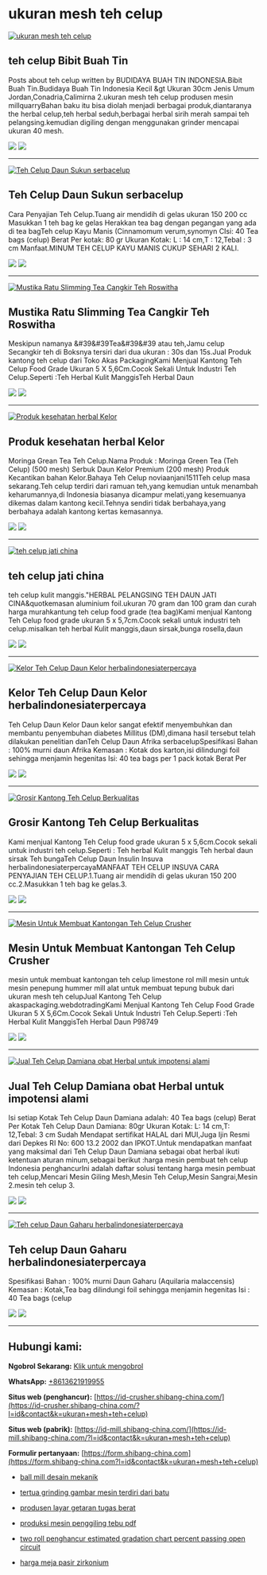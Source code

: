 # ukuran mesh teh celup

<a href="https://swt.shibang-china.com/?l=id&img&k=ukuran+mesh+teh+celup" target="_blank">![ukuran mesh teh celup](http://static.shibang-china.com/all-800x300/1391.jpg)</a>

## teh celup Bibit Buah Tin
Posts about teh celup written by BUDIDAYA BUAH TIN INDONESIA.Bibit Buah Tin.Budidaya Buah Tin Indonesia Kecil &gt Ukuran 30cm Jenis Umum Jordan,Conadria,Calimirna 2.ukuran mesh teh celup produsen mesin millquarryBahan baku itu bisa diolah menjadi berbagai produk,diantaranya the herbal celup,teh herbal seduh,berbagai herbal sirih merah sampai teh pelangsing.kemudian digiling dengan menggunakan grinder mencapai ukuran 40 mesh.


<a href="https://whatsapp.shibangsoft.com/WhatsApp.php" target="_blank" title="WhatsApp">![](http://static.shibang-china.com/icon/whatsapp.png)</a> <a href="https://swt.shibang-china.com/?l=id&icon&k=ukuran+mesh+teh+celup" target="_blank">![](http://static.shibang-china.com/icon/chat-id.png)</a>

---

<a href="https://swt.shibang-china.com/?l=id&img&k=ukuran+mesh+teh+celup" target="_blank">![Teh Celup Daun Sukun serbacelup](http://static.shibang-china.com/all-800x300/4.jpg)</a>

## Teh Celup Daun Sukun serbacelup
Cara Penyajian Teh Celup.Tuang air mendidih di gelas ukuran 150 200 cc Masukkan 1 teh bag ke gelas Herakkan tea bag dengan pegangan yang ada di tea bagTeh celup Kayu Manis (Cinnamomum verum,synomyn CIsi: 40 Tea bags (celup) Berat Per kotak: 80 gr Ukuran Kotak: L : 14 cm,T : 12,Tebal : 3 cm Manfaat.MINUM TEH CELUP KAYU MANIS CUKUP SEHARI 2 KALI.


<a href="https://whatsapp.shibangsoft.com/WhatsApp.php" target="_blank" title="WhatsApp">![](http://static.shibang-china.com/icon/whatsapp.png)</a> <a href="https://swt.shibang-china.com/?l=id&icon&k=ukuran+mesh+teh+celup" target="_blank">![](http://static.shibang-china.com/icon/chat-id.png)</a>

---

<a href="https://swt.shibang-china.com/?l=id&img&k=ukuran+mesh+teh+celup" target="_blank">![Mustika Ratu Slimming Tea Cangkir Teh Roswitha](http://static.shibang-china.com/all-800x300/934.jpg)</a>

## Mustika Ratu Slimming Tea Cangkir Teh Roswitha
Meskipun namanya &#39&#39Tea&#39&#39 atau teh,Jamu celup Secangkir teh di Boksnya tersiri dari dua ukuran : 30s dan 15s.Jual Produk kantong teh celup dari Toko Akas PackagingKami Menjual Kantong Teh Celup Food Grade Ukuran 5 X 5,6Cm.Cocok Sekali Untuk Industri Teh Celup.Seperti :Teh Herbal Kulit ManggisTeh Herbal Daun


<a href="https://whatsapp.shibangsoft.com/WhatsApp.php" target="_blank" title="WhatsApp">![](http://static.shibang-china.com/icon/whatsapp.png)</a> <a href="https://swt.shibang-china.com/?l=id&icon&k=ukuran+mesh+teh+celup" target="_blank">![](http://static.shibang-china.com/icon/chat-id.png)</a>

---

<a href="https://swt.shibang-china.com/?l=id&img&k=ukuran+mesh+teh+celup" target="_blank">![Produk kesehatan herbal Kelor](http://static.shibang-china.com/all-800x300/120.jpg)</a>

## Produk kesehatan herbal Kelor
Moringa Grean Tea Teh Celup.Nama Produk : Moringa Green Tea (Teh Celup) (500 mesh) Serbuk Daun Kelor Premium (200 mesh) Produk Kecantikan bahan Kelor.Bahaya Teh Celup noviaanjani1511Teh celup masa sekarang.Teh celup terdiri dari ramuan teh,yang kemudian untuk menambah keharumannya,di Indonesia biasanya dicampur melati,yang kesemuanya dikemas dalam kantong kecil.Tehnya sendiri tidak berbahaya,yang berbahaya adalah kantong kertas kemasannya.


<a href="https://whatsapp.shibangsoft.com/WhatsApp.php" target="_blank" title="WhatsApp">![](http://static.shibang-china.com/icon/whatsapp.png)</a> <a href="https://swt.shibang-china.com/?l=id&icon&k=ukuran+mesh+teh+celup" target="_blank">![](http://static.shibang-china.com/icon/chat-id.png)</a>

---

<a href="https://swt.shibang-china.com/?l=id&img&k=ukuran+mesh+teh+celup" target="_blank">![teh celup jati china](http://static.shibang-china.com/all-800x300/1159.jpg)</a>

## teh celup jati china
teh celup kulit manggis."HERBAL PELANGSING TEH DAUN JATI CINA&quotkemasan aluminium foil.ukuran 70 gram dan 100 gram dan curah harga murahkantung teh celup food grade (tea bag)Kami menjual Kantong Teh Celup food grade ukuran 5 x 5,7cm.Cocok sekali untuk industri teh celup.misalkan teh herbal Kulit manggis,daun sirsak,bunga rosella,daun


<a href="https://whatsapp.shibangsoft.com/WhatsApp.php" target="_blank" title="WhatsApp">![](http://static.shibang-china.com/icon/whatsapp.png)</a> <a href="https://swt.shibang-china.com/?l=id&icon&k=ukuran+mesh+teh+celup" target="_blank">![](http://static.shibang-china.com/icon/chat-id.png)</a>

---

<a href="https://swt.shibang-china.com/?l=id&img&k=ukuran+mesh+teh+celup" target="_blank">![Kelor Teh Celup Daun Kelor herbalindonesiaterpercaya](http://static.shibang-china.com/all-800x300/1304.jpg)</a>

## Kelor Teh Celup Daun Kelor herbalindonesiaterpercaya
Teh Celup Daun Kelor Daun kelor sangat efektif menyembuhkan dan membantu penyembuhan diabetes Millitus (DM),dimana hasil tersebut telah dilakukan penelitian danTeh Celup Daun Afrika serbacelupSpesifikasi Bahan : 100% murni daun Afrika Kemasan : Kotak dos karton,isi dilindungi foil sehingga menjamin hegenitas Isi: 40 tea bags per 1 pack kotak Berat Per


<a href="https://whatsapp.shibangsoft.com/WhatsApp.php" target="_blank" title="WhatsApp">![](http://static.shibang-china.com/icon/whatsapp.png)</a> <a href="https://swt.shibang-china.com/?l=id&icon&k=ukuran+mesh+teh+celup" target="_blank">![](http://static.shibang-china.com/icon/chat-id.png)</a>

---

<a href="https://swt.shibang-china.com/?l=id&img&k=ukuran+mesh+teh+celup" target="_blank">![Grosir Kantong Teh Celup Berkualitas](http://static.shibang-china.com/all-800x300/64.jpg)</a>

## Grosir Kantong Teh Celup Berkualitas
Kami menjual Kantong Teh Celup food grade ukuran 5 x 5,6cm.Cocok sekali untuk industri teh celup.Seperti : Teh herbal Kulit manggis Teh herbal daun sirsak Teh bungaTeh Celup Daun Insulin Insuva herbalindonesiaterpercayaMANFAAT TEH CELUP INSUVA CARA PENYAJIAN TEH CELUP.1.Tuang air mendidih di gelas ukuran 150 200 cc.2.Masukkan 1 teh bag ke gelas.3.


<a href="https://whatsapp.shibangsoft.com/WhatsApp.php" target="_blank" title="WhatsApp">![](http://static.shibang-china.com/icon/whatsapp.png)</a> <a href="https://swt.shibang-china.com/?l=id&icon&k=ukuran+mesh+teh+celup" target="_blank">![](http://static.shibang-china.com/icon/chat-id.png)</a>

---

<a href="https://swt.shibang-china.com/?l=id&img&k=ukuran+mesh+teh+celup" target="_blank">![Mesin Untuk Membuat Kantongan Teh Celup Crusher](http://static.shibang-china.com/all-800x300/1150.jpg)</a>

## Mesin Untuk Membuat Kantongan Teh Celup Crusher
mesin untuk membuat kantongan teh celup limestone rol mill mesin untuk mesin penepung hummer mill alat untuk membuat tepung bubuk dari ukuran mesh teh celupJual Kantong Teh Celup akaspackaging.webdotradingKami Menjual Kantong Teh Celup Food Grade Ukuran 5 X 5,6Cm.Cocok Sekali Untuk Industri Teh Celup.Seperti :Teh Herbal Kulit ManggisTeh Herbal Daun P98749


<a href="https://whatsapp.shibangsoft.com/WhatsApp.php" target="_blank" title="WhatsApp">![](http://static.shibang-china.com/icon/whatsapp.png)</a> <a href="https://swt.shibang-china.com/?l=id&icon&k=ukuran+mesh+teh+celup" target="_blank">![](http://static.shibang-china.com/icon/chat-id.png)</a>

---

<a href="https://swt.shibang-china.com/?l=id&img&k=ukuran+mesh+teh+celup" target="_blank">![Jual Teh Celup Damiana obat Herbal untuk impotensi alami](http://static.shibang-china.com/all-800x300/670.jpg)</a>

## Jual Teh Celup Damiana obat Herbal untuk impotensi alami
Isi setiap Kotak Teh Celup Daun Damiana adalah: 40 Tea bags (celup) Berat Per Kotak Teh Celup Daun Damiana: 80gr Ukuran Kotak: L: 14 cm,T: 12,Tebal: 3 cm Sudah Mendapat sertifikat HALAL dari MUI,Juga Ijin Resmi dari Depkes RI No: 600 13.2 2002 dan IPKOT.Untuk mendapatkan manfaat yang maksimal dari Teh Celup Daun Damiana sebagai obat herbal ikuti ketentuan aturan minum,sebagai berikut :harga mesin pembuat teh celup Indonesia penghancurIni adalah daftar solusi tentang harga mesin pembuat teh celup,Mencari Mesin Giling Mesh,Mesin Teh Celup,Mesin Sangrai,Mesin 2.mesin teh celup 3.


<a href="https://whatsapp.shibangsoft.com/WhatsApp.php" target="_blank" title="WhatsApp">![](http://static.shibang-china.com/icon/whatsapp.png)</a> <a href="https://swt.shibang-china.com/?l=id&icon&k=ukuran+mesh+teh+celup" target="_blank">![](http://static.shibang-china.com/icon/chat-id.png)</a>

---

<a href="https://swt.shibang-china.com/?l=id&img&k=ukuran+mesh+teh+celup" target="_blank">![Teh celup Daun Gaharu herbalindonesiaterpercaya](http://static.shibang-china.com/all-800x300/1485.jpg)</a>

## Teh celup Daun Gaharu herbalindonesiaterpercaya
Spesifikasi Bahan : 100% murni Daun Gaharu (Aquilaria malaccensis) Kemasan : Kotak,Tea bag dilindungi foil sehingga menjamin hegenitas Isi : 40 Tea bags (celup

<a href="https://whatsapp.shibangsoft.com/WhatsApp.php" target="_blank" title="WhatsApp">![](http://static.shibang-china.com/icon/whatsapp.png)</a> <a href="https://swt.shibang-china.com/?l=id&icon&k=ukuran+mesh+teh+celup" target="_blank">![](http://static.shibang-china.com/icon/chat-id.png)</a>

---
## Hubungi kami:

**Ngobrol Sekarang:** [Klik untuk mengobrol](https://swt.shibang-china.com?l=id&contact&k=ukuran+mesh+teh+celup)

**WhatsApp:**  [+8613621919955](https://whatsapp.shibangsoft.com/WhatsApp.php)

**Situs web (penghancur):** [https://id-crusher.shibang-china.com/](https://id-crusher.shibang-china.com/?l=id&contact&k=ukuran+mesh+teh+celup)

**Situs web (pabrik):** [https://id-mill.shibang-china.com/](https://id-mill.shibang-china.com/?l=id&contact&k=ukuran+mesh+teh+celup)

**Formulir pertanyaan:** [https://form.shibang-china.com](https://form.shibang-china.com?l=id&contact&k=ukuran+mesh+teh+celup)

* [ball mill desain mekanik](../33/ball%20mill%20desain%20mekanik.md)

* [tertua grinding gambar mesin terdiri dari batu](../40/tertua%20grinding%20gambar%20mesin%20terdiri%20dari%20batu.md)

* [produsen layar getaran tugas berat](../38/produsen%20layar%20getaran%20tugas%20berat.md)

* [produksi mesin penggiling tebu pdf](../32/produksi%20mesin%20penggiling%20tebu%20pdf.md)

* [two roll penghancur estimated gradation chart percent passing open circuit](../39/two%20roll%20penghancur%20estimated%20gradation%20chart%20percent%20passing%20open%20circuit.md)

* [harga meja pasir zirkonium](../39/harga%20meja%20pasir%20zirkonium.md)